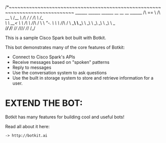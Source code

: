 /*~~~~~~~~~~~~~~~~~~~~~~~~~~~~~~~~~~~~~~~~~~~~~~~~~~~~~~~~~~~~~~~~~~~~~~~~~~~~~
           ______     ______     ______   __  __     __     ______
          /\  == \   /\  __ \   /\__  _\ /\ \/ /    /\ \   /\__  _\
          \ \  __<   \ \ \/\ \  \/_/\ \/ \ \  _"-.  \ \ \  \/_/\ \/
           \ \_____\  \ \_____\    \ \_\  \ \_\ \_\  \ \_\    \ \_\
            \/_____/   \/_____/     \/_/   \/_/\/_/   \/_/     \/_/


This is a sample Cisco Spark bot built with Botkit.

This bot demonstrates many of the core features of Botkit:

* Connect to Cisco Spark's APIs
* Receive messages based on "spoken" patterns
* Reply to messages
* Use the conversation system to ask questions
* Use the built in storage system to store and retrieve information
  for a user.

# EXTEND THE BOT:

  Botkit has many features for building cool and useful bots!

  Read all about it here:

    -> http://botkit.ai

~~~~~~~~~~~~~~~~~~~~~~~~~~~~~~~~~~~~~~~~~~~~~~~~~~~~~~~~~~~~~~~~~~~~~~~~~~~~~*/
